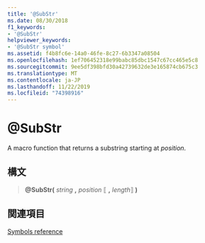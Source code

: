 ```yaml
---
title: '@SubStr'
ms.date: 08/30/2018
f1_keywords:
- '@SubStr'
helpviewer_keywords:
- '@SubStr symbol'
ms.assetid: f4b8fc6e-14a0-46fe-8c27-6b3347a08504
ms.openlocfilehash: 1ef706452318e99babc85dbc1547c67cc465e5c8
ms.sourcegitcommit: 9ee5df398bfd30a42739632de3e165874cb675c3
ms.translationtype: MT
ms.contentlocale: ja-JP
ms.lasthandoff: 11/22/2019
ms.locfileid: "74398916"
---
```

# <a name="substr"></a>\@SubStr

A macro function that returns a substring starting at *position*.

## <a name="syntax"></a>構文

> **\@SubStr(** *string* __,__ *position* ⟦ __,__ *length*⟧ **)**

## <a name="see-also"></a>関連項目

[Symbols reference](symbols-reference.md)
